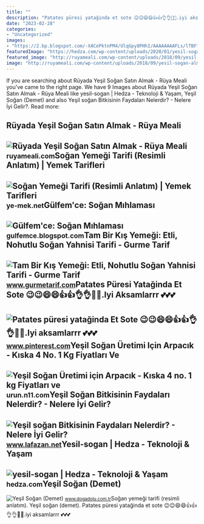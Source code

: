 ```yaml
---
title: ""
description: "Patates püresi yatağinda et sote 😉😉😄😄👍👍👌👌🍖🍖.iyi aksamlarrr 💕💕💕"
date: "2023-02-28"
categories:
- "Uncategorized"
images:
- "https://2.bp.blogspot.com/-XACePktnPM4/UlqGpy8PHhI/AAAAAAAAFLs/lTBFfJfwy-A/s1600/food2.jpg"
featuredImage: "https://hedza.com/wp-content/uploads/2020/01/yesil-sogan.jpg"
featured_image: "http://ruyameali.com/wp-content/uploads/2018/09/yesil-sogan-almak.jpg"
image: "http://ruyameali.com/wp-content/uploads/2018/09/yesil-sogan-almak.jpg"
---
```


If you are searching about Rüyada Yeşil Soğan Satın Almak - Rüya Meali you've came to the right page. We have 9 Images about Rüyada Yeşil Soğan Satın Almak - Rüya Meali like yesil-sogan | Hedza - Teknoloji &amp; Yaşam, Yeşil Soğan (Demet) and also Yeşil soğan Bitkisinin Faydaları Nelerdir? - Nelere İyi Gelir?. Read more:

Rüyada Yeşil Soğan Satın Almak - Rüya Meali
-------------------------------------------

 ![Rüyada Yeşil Soğan Satın Almak - Rüya Meali](http://ruyameali.com/wp-content/uploads/2018/09/yesil-sogan-almak.jpg) <small>ruyameali.com</small>Soğan Yemeği Tarifi (Resimli Anlatım) | Yemek Tarifleri
-------------------------------------------------------

 ![Soğan Yemeği Tarifi (Resimli Anlatım) | Yemek Tarifleri](https://cdn.ye-mek.net/App_UI/Img/out/650/2020/01/sogan-yemegi-resimli-yemek-tarifi(8).jpg) <small>ye-mek.net</small>Gülfem'ce: Soğan Mıhlaması
--------------------------

 ![Gülfem'ce: Soğan Mıhlaması](https://2.bp.blogspot.com/-XACePktnPM4/UlqGpy8PHhI/AAAAAAAAFLs/lTBFfJfwy-A/s1600/food2.jpg) <small>gulfemce.blogspot.com</small>Tam Bir Kış Yemeği: Etli, Nohutlu Soğan Yahnisi Tarifi - Gurme Tarif
--------------------------------------------------------------------

 ![Tam Bir Kış Yemeği: Etli, Nohutlu Soğan Yahnisi Tarifi - Gurme Tarif](https://www.gurmetarif.com/wp-content/uploads/2021/12/etli-nohutlu-sogan-yahnisi-tarifi.jpg) <small>www.gurmetarif.com</small>Patates Püresi Yatağinda Et Sote 😉😉😄😄👍👍👌👌🍖🍖.Iyi Aksamlarrr 💕💕💕
--------------------------------------------------------------

 ![Patates püresi yatağinda Et Sote 😉😉😄😄👍👍👌👌🍖🍖.Iyi aksamlarrr 💕💕💕](https://i.pinimg.com/originals/ae/f4/eb/aef4ebe9f4b3eb408f59f5d87c940aef.jpg) <small>www.pinterest.com</small>Yeşil Soğan Üretimi Için Arpacık - Kıska 4 No. 1 Kg Fiyatları Ve
----------------------------------------------------------------

 ![Yeşil Soğan Üretimi için Arpacık - Kıska 4 no. 1 kg Fiyatları ve](https://n11scdn.akamaized.net/a1/1024/ev-yasam/tohum/yesil-sogan-uretimi-icin-arpacik-kiska-4-no-1-kg__1118857262660975.jpg) <small>urun.n11.com</small>Yeşil Soğan Bitkisinin Faydaları Nelerdir? - Nelere İyi Gelir?
--------------------------------------------------------------

 ![Yeşil soğan Bitkisinin Faydaları Nelerdir? - Nelere İyi Gelir?](https://www.lafazan.net/wp-content/uploads/2020/02/yesil-sogan-bitkisinin-faydalari-nelerdir.jpg) <small>www.lafazan.net</small>Yesil-sogan | Hedza - Teknoloji &amp; Yaşam
-------------------------------------------

 ![yesil-sogan | Hedza - Teknoloji & Yaşam](https://hedza.com/wp-content/uploads/2020/01/yesil-sogan.jpg) <small>hedza.com</small>Yeşil Soğan (Demet)
-------------------

 ![Yeşil Soğan (Demet)](https://www.dogadolu.com.tr/Uploads/UrunResimleri/buyuk/yesil-sogan-demet-c1-238.jpg) <small>www.dogadolu.com.tr</small>Soğan yemeği tarifi (resimli anlatım). Yeşil soğan (demet). Patates püresi yatağinda et sote 😉😉😄😄👍👍👌👌🍖🍖.iyi aksamlarrr 💕💕💕

